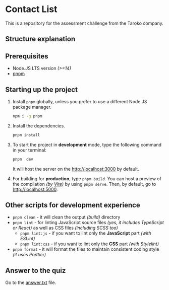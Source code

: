 # Contact List

This is a repository for the assessment challenge from the Taroko company.

## Structure explanation

## Prerequisites

- Node.JS LTS version _(>=14)_
- [pnpm]

[pnpm]: https://github.com/pnpm/pnpm

## Starting up the project

1. Install `pnpm` globally, unless you prefer to use a different Node.JS package
   manager.

   ```sh
   npm i -g pnpm
   ```

2. Install the dependencies.

	```sh
	pnpm install

	```

3. To start the project in **development** mode, type the following command in
   your terminal:

	```sh
	pnpm  dev
	```

   It will host the server on the
   [http://localhost:3000](http://localhost:3000) by default.

4. For building for **production**, type `pnpm build`. You can host a preview
   of
   the compilation _(by [Vite])_ by using `pnpm serve`. Then, by default, go to
   [http://localhost:5000](http://localhost:5000).

[Vite]: https://github.com/vitejs/vite

## Other scripts for development experience

- `pnpm clean` - it will clean the output _(build)_ directory
- `pnpm lint` - for linting JavaScript source files _(yes, it includes TypeScript or
  React)_ as well as CSS files _(including SCSS too)_
  - `pnpm lint:js` - if you want to lint only the **JavaScript** part _(with ESLint)_
  - `pnpm lint:css` - if you want to lint only the **CSS** part _(with Stylelint)_
- `pnpm format` - it will format the files to maintain consistent coding
  style _(it uses Prettier)_

## Answer to the quiz

Go to the [answer.txt](./answer.txt) file.
